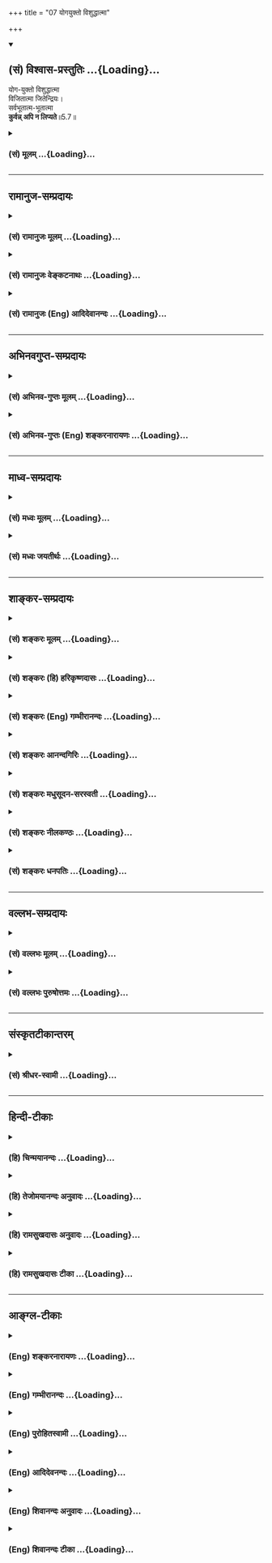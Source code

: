+++
title = "07 योगयुक्तो विशुद्धात्मा"

+++
<div class="js_include" newlevelforh1="2" title="(सं) विश्वास-प्रस्तुतिः" unfilled url="/mahAbhAratam/shlokashaH/06-bhIShma-parva/03-bhagavad-gItA-parva/saMskRtam/vishvAsa-prastutiH/05_karma-saMnyAsa-yogaH/07_yogayukto_vishudd.md">
<details open><summary><h2>(सं) विश्वास-प्रस्तुतिः ...{Loading}...</h2></summary>

योग-युक्तो विशुद्धात्मा  
विजितात्मा जितेन्द्रियः।  
सर्वभूतात्म-भूतात्मा  
**कुर्वन्न् अपि न लिप्यते**॥5.7॥
</details>
</div>
<div class="js_include collapsed" newlevelforh1="3" title="(सं) मूलम्" unfilled url="/mahAbhAratam/shlokashaH/06-bhIShma-parva/03-bhagavad-gItA-parva/saMskRtam/mUlam/05_karma-saMnyAsa-yogaH/07_yogayukto_vishudd.md">
<details><summary><h3>(सं) मूलम् ...{Loading}...</h3></summary>

योगयुक्तो विशुद्धात्मा विजितात्मा जितेन्द्रियः।  
सर्वभूतात्मभूतात्मा कुर्वन्नपि न लिप्यते।।5.7।।
</details>
</div>


_________________
## रामानुज-सम्प्रदायः
<div class="js_include collapsed" newlevelforh1="3" title="(सं) रामानुजः मूलम्" unfilled url="/mahAbhAratam/shlokashaH/06-bhIShma-parva/03-bhagavad-gItA-parva/saMskRtam/rAmAnujaH/mUlam/05_karma-saMnyAsa-yogaH/07_yogayukto_vishudd.md">
<details><summary><h3>(सं) रामानुजः मूलम् ...{Loading}...</h3></summary>

।।5.7।। कर्म**योगयुक्तः** तु शास्त्रीये परमपुरुषाराधनरूपे विशुद्धे कर्मणि
वर्तमानः तेन विशुद्धमनाः **विजितात्मा** स्वाभ्यस्ते कर्मणि
व्याप्तमनस्त्वेन सुखेन विजितमनाः तत एवं **जितेन्द्रियः** कर्तुः
आत्मनोयाथात्म्यानुसन्धाननिष्ठतया **सर्वभूतात्मभूतात्मा। सर्वेषां
देवादिभूतानाम् आत्मभूत आत्मा यस्य असौ सर्वभूतात्मभूतात्मा
आत्मयाथात्म्यम् अनुसन्दधानस्य हि देवादीनां स्वस्य च एकाकार आत्मा
देवादिभेदानां प्रकृतिपरिणामविशेषरूपतया आत्माकारत्वासंभवात्।  
  
प्रकृतिवियुक्तः सर्वत्र देवादिदेहेषु ज्ञानैकाकारतया समानाकार इतिनिर्दोषं
हि समं ब्रह्म (गीता 5।19) इति अनन्तरमेव वक्ष्यते। स एवंभूतः कर्म**
कुर्वन् अपि **अनात्मनि आत्माभिमानेन न** लिप्यते **न संबध्यते अतः अचिरेण
आत्मानम् आप्नोति इत्यर्थः। यतः सौकर्यात् शैघ्र्याच्च कर्मयोग एव श्रेयान्
अतः तदपेक्षितं श्रृणु**

</details>
</div>
<div class="js_include collapsed" newlevelforh1="3" title="(सं) रामानुजः वेङ्कटनाथः" unfilled url="/mahAbhAratam/shlokashaH/06-bhIShma-parva/03-bhagavad-gItA-parva/saMskRtam/rAmAnujaH/venkaTanAthaH/05_karma-saMnyAsa-yogaH/07_yogayukto_vishudd.md">
<details><summary><h3>(सं) रामानुजः वेङ्कटनाथः ...{Loading}...</h3></summary>

  
  
।।5.7।। कर्मयोगस्य सुखसाध्यत्वे शीघ्रफलाधिगमे च हेतुरुच्यते योगयुक्तः इति
श्लोकेन। पूर्वावात्मशब्दौ मनोविषयौ जितेन्द्रियसमभिव्याहारात्। योगयुक्तः
इत्यनेनैव सिद्धो विशुद्धमनस्त्वे हेतुःशास्त्रीय इत्यादिनोच्यते।
विशुद्धिरत्र रजस्तमोनिवृत्तिस्तन्मूलरागद्वेषादिकषायनिवृत्तिश्च।
प्राक्समर्थितं स्मारयतिस्वाभ्यस्ते कर्मणीति। प्रधानस्य मनोनिग्रहस्य
वक्तुमुचितत्वात्विजितदेहः इति परव्याख्यानं मन्दमिति भावः।
सर्वेन्द्रियकूटस्थे मनसि जिते बाह्यानीन्द्रियान्तराणि जितानि
भवन्तीत्यभिप्रायेणतत एवेत्युक्तम्।
सर्वभूतेत्याद्युपपादनायकर्तुरित्युक्तम्। प्रथमस्य भूतशब्दस्यात्र
देवादिदेहमात्रविषयतां द्वितीयस्य क्रियात्मतां विग्रहं च
दर्शयतिसर्वेषामिति। भिन्नानामैक्यं हि
विरुद्धमित्यत्राहआत्मयाथात्म्यमिति। अयमभिप्रायः सत्यं न स्वरूपैक्यं
विधीयते तस्य प्रत्यक्षानुमानागमपूर्वापरविरुद्धत्वात् किन्त्वेकाकारत्वं
यथा सर्वस्मिन् गृहे वर्तमानो व्रीहिरयमेवेत्युक्ते तज्जातीत्यत्वमुक्तं
भवति तद्वदत्रापि सर्वस्मिन् देहे वर्तमानोअयमेवात्मा इति प्रयोगेऽपि
देहान्तरवर्तिनामस्य चात्मनः समानत्वमुक्तं भवति। ननु समानत्वमपि
प्रत्यक्षादिविरुद्धन्देवतिर्यग्ब्राह्मणक्षत्ति्रयब्रह्मचारिगृहस्थपण्डितापण्डितशक्ताशक्तधनिकदरिद्रस्थविरतरुणादिनिरवधिकवैषम्यनिर्भरत्वादात्मनाम्
अन्यथाबाह्मणो यजेत श.ब्रा.5।1।5।2 इत्याद्यात्मपर्यन्तशास्त्रीयप्रयोगोऽपि
भज्येतेत्यत्राहदेवादिभेदानामिति। अयं भावः सत्यं देवादिवैषम्यं
प्रामाणिकमेव तत्तु न स्वरूपप्रयुक्तम् तस्य
कर्मोपाधिकप्रकृतिपरिणामभेदनिबन्धनत्वात् शुद्धाकारविवक्षया तु
समानत्वमिहोच्यते इति। साम्यस्यात्र विवक्षितत्वे संवादकमनन्तरमेव
साम्याभिधानं दर्शयतिप्रकृतिवियुक्त इति। कुर्वन्नपि न लिप्यते इत्यत्र न
तावन्निषिद्धं कुर्वन्नपि न दुष्टो भवतीत्युच्यते तथा सति
बहुव्याकोपप्रसङ्गात् न च कर्मयोगं कुर्वन्नपि तेनैव न लिप्यत इति तथा च
सति निष्फलप्रयासत्वेन तस्याननुष्ठानप्रसङ्गात्। अतोऽत्र न केवलं
ज्ञानयोगनिष्ठः अपितु कर्मयोगं कुर्वन्नप्यात्मसाक्षात्काराख्यफलविरोधिना
केनचिन्न लिप्यत इत्येवार्थ
इत्यभिप्रायेणअनात्मन्यात्माभिमानेनेत्याद्युक्तम्। नैव किञ्चित्करोमि  
  

</details>
</div>
<div class="js_include collapsed" newlevelforh1="3" title="(सं) रामानुजः (Eng) आदिदेवानन्दः" unfilled url="/mahAbhAratam/shlokashaH/06-bhIShma-parva/03-bhagavad-gItA-parva/saMskRtam/rAmAnujaH/english/AdidevAnandaH/05_karma-saMnyAsa-yogaH/07_yogayukto_vishudd.md">
<details><summary><h3>(सं) रामानुजः (Eng) आदिदेवानन्दः ...{Loading}...</h3></summary>

5.7 But a Karma Yogin remains engaged in the performance of pure actions prescribed by the Sastras, which are of the nature of propitiation of the Supreme Person. By this, he becomes purified in mind. He thus subdues his self, i.e., subdues his mind easily, because his mind is engaged in the virtuous actions he has been performing before. Therefore his senses are subdued. His self is said to have become the self of all beings. Because of his being devoted to contemplation on the true nature of the self, he finds that his self is similar to the self of all beings like gods etc. One who contemplates on the true nature of the self understands that all selves are of the same form or nature. The distinctions obtaining among gods, men etc., cannot pertain to the form of the self, because those distinctions are founded on particular modifications of Prakrti i.e., the bodies of beings. Sri Krsna will teach: 'For the Brahman (an individual self), when untainted, is the same everywhere' (5.19). The meaning of this is that when dissociated from the Prakriti, i.e., the body, the self is of the same nature everywhere, i.e., in the bodies of gods, men etc. It is of the same form of knowledge. The meaning is that one, who has become enlightened in this way, active though he be, is not tainted on account of erroneously conceiving what is other than the self (the body) as the self. He is not at all associated therewith. Therefore, he attains the self without any delay. As Karma Yoga is superior to Jnana Yoga because it is more easily pursued and is more rapidly efficacious in securing the fruits, listen to its reirement:

</details>
</div>


_________________
## अभिनवगुप्त-सम्प्रदायः
<div class="js_include collapsed" newlevelforh1="3" title="(सं) अभिनव-गुप्तः मूलम्" unfilled url="/mahAbhAratam/shlokashaH/06-bhIShma-parva/03-bhagavad-gItA-parva/saMskRtam/abhinava-guptaH/mUlam/05_karma-saMnyAsa-yogaH/07_yogayukto_vishudd.md">
<details><summary><h3>(सं) अभिनव-गुप्तः मूलम् ...{Loading}...</h3></summary>

।।5.7 5.11।। योगयुक्त इत्यादि आत्मसिद्धये इत्यन्तम्। सर्वभूतानामात्मभूतः
आत्मा यस्य स सर्वमपि कुर्वाणो न लिप्यते अकरणप्रतिषेधारूढत्वात्। अत एव
दर्शनादीनि कुर्वन्नपि असौ एवं धारयति प्रतिपत्तिदार्ढ्येन निश्चिनुते
चक्षुरादीनामिन्द्रियाणां यदि स्वविषयेषु प्रवृत्तिः मम किमायातम् न हि
अन्यस्य कृतेनापरस्य +++(S अन्यस्य कृतेनान्यस्य अन्यकृतेन परस्य)+++ लेपः इति।
तदेव ब्रह्मणि कर्मणां समर्पणम्। अत्र चिह्नम् अस्य गतसङ्गता। अतो न
लिप्यते। योगिनश्च केवलैः सङ्गरहितैः परस्परानपेक्षिभिश्च कायादिभिः
कुर्वन्ति कर्माणि सङ्गाभावात्।

</details>
</div>
<div class="js_include collapsed" newlevelforh1="3" title="(सं) अभिनव-गुप्तः (Eng) शङ्करनारायणः" unfilled url="/mahAbhAratam/shlokashaH/06-bhIShma-parva/03-bhagavad-gItA-parva/saMskRtam/abhinava-guptaH/english/shankaranArAyaNaH/05_karma-saMnyAsa-yogaH/07_yogayukto_vishudd.md">
<details><summary><h3>(सं) अभिनव-गुप्तः (Eng) शङ्करनारायणः ...{Loading}...</h3></summary>

5৷৷7 See Comment under 5.11

</details>
</div>


_________________
## माध्व-सम्प्रदायः
<div class="js_include collapsed" newlevelforh1="3" title="(सं) मध्वः मूलम्" unfilled url="/mahAbhAratam/shlokashaH/06-bhIShma-parva/03-bhagavad-gItA-parva/saMskRtam/madhvaH/mUlam/05_karma-saMnyAsa-yogaH/07_yogayukto_vishudd.md">
<details><summary><h3>(सं) मध्वः मूलम् ...{Loading}...</h3></summary>

।।5.7।। एतदेव प्रपञ्चयति योगयुक्त इति। सर्वभूतात्मभूतः परमेश्वरः।
यच्चाप्नोतीत्यादेः। स आत्मभूतः स्वसमीपं प्रत्यादानादिकर्ता यस्य स
सर्वभूतात्मभूतात्मा।

</details>
</div>
<div class="js_include collapsed" newlevelforh1="3" title="(सं) मध्वः जयतीर्थः" unfilled url="/mahAbhAratam/shlokashaH/06-bhIShma-parva/03-bhagavad-gItA-parva/saMskRtam/madhvaH/jayatIrthaH/05_karma-saMnyAsa-yogaH/07_yogayukto_vishudd.md">
<details><summary><h3>(सं) मध्वः जयतीर्थः ...{Loading}...</h3></summary>

।।5.7।। प्रकृतप्रमेयस्य समाप्तत्वादुत्तरस्य वैयर्थ्यमाशङ्क्याह
**एतदेवे**ति। योगयुक्तस्य सन्न्यासस्य महाफलत्वमेव। प्रपञ्चनं चयो न
द्वेष्टि 5।3 इत्यत्रोक्तद्वेषादिवर्जनकारणोपन्यासेनब्रह्माधिगच्छति 5।6
इत्यत्रोक्तब्रह्मज्ञानावान्तरफलोपन्यासेन चेति
ज्ञातव्यम्। सर्वभूतात्मभूतात्मा इत्यनेन जीवस्य परमात्मस्वरूपत्वमुच्यत
इत्यन्यथाप्रतीतिनिरासायाह **सर्वे**ति। सर्वभूतानामात्मभूतः कथं इत्यत
उक्तं **यच्चे**ति। एतन्निर्वचनमाश्रित्य न स्वरूपत्वमित्यर्थः। स आत्मभूत
इति सर्वभूतात्मभूत
इत्युक्तस्यानुवादः। स्वसमीपंइत्यादिद्वितीयात्मशब्दस्यार्थः। एवं जानन्नत्र
विवक्षितः।

</details>
</div>


_________________
## शाङ्कर-सम्प्रदायः
<div class="js_include collapsed" newlevelforh1="3" title="(सं) शङ्करः मूलम्" unfilled url="/mahAbhAratam/shlokashaH/06-bhIShma-parva/03-bhagavad-gItA-parva/saMskRtam/shankaraH/mUlam/05_karma-saMnyAsa-yogaH/07_yogayukto_vishudd.md">
<details><summary><h3>(सं) शङ्करः मूलम् ...{Loading}...</h3></summary>

।।5.7।। योगेन युक्तः **योगयुक्तः विशुद्धात्मा** विशुद्धसत्त्वः
**विजितात्मा** विजितदेहः **जितेन्द्रिय**श्च **सर्वभूतात्मभूतात्मा**
सर्वेषां ब्रह्मादीनां स्तम्बपर्यन्तानां भूतानाम् आत्मभूतः आत्मा
प्रत्यक्चेतनो यस्य सः सर्वभूतात्मभूतात्मा सम्यग्दर्शीत्यर्थः स तत्रैवं
वर्तमानः लोकसंग्रहाय कर्म **कुर्वन्नपि न लिप्यते** न कर्मभिः बध्यते
इत्यर्थः।। न च असौ परमार्थतः करोतीत्यतः

</details>
</div>
<div class="js_include collapsed" newlevelforh1="3" title="(सं) शङ्करः (हि) हरिकृष्णदासः" unfilled url="/mahAbhAratam/shlokashaH/06-bhIShma-parva/03-bhagavad-gItA-parva/saMskRtam/shankaraH/hindI/harikRShNadAsaH/05_karma-saMnyAsa-yogaH/07_yogayukto_vishudd.md">
<details><summary><h3>(सं) शङ्करः (हि) हरिकृष्णदासः ...{Loading}...</h3></summary>

।।5.7।। जब यह पुरुष सम्यक् ज्ञानप्राप्तिके उपायरूप योगसे युक्त विशुद्ध
अन्तःकरणवाला विजितात्मा शरीरविजयी जितेन्द्रिय और सब भूतोंमें अपने
आत्माको देखनेवाला अर्थात् जिसका अन्तरात्मा ब्रह्मासे लेकर स्तम्बपर्यन्त
सम्पूर्ण भूतोंका आत्मरूप हो गया हो ऐसा यथार्थ ज्ञानी हो जाता है। तब इस
प्रकार स्थित हुआ वह पुरुष लोकसंग्रह के लिये कर्म करता हुआ भी उनसे लिप्त
नहीं होता अर्थात् कर्मोंसे नहीं बँधता। वास्तवमें वह कुछ करता भी नहीं है
इसलिये आत्माके यथार्थ स्वरूपका नाम तत्त्व है उसको जाननेवाला तत्त्वज्ञानी
परमार्थदर्शी समाहित होकर ऐसे माने कि मैं कुछ भी नहीं करता।

</details>
</div>
<div class="js_include collapsed" newlevelforh1="3" title="(सं) शङ्करः (Eng) गम्भीरानन्दः" unfilled url="/mahAbhAratam/shlokashaH/06-bhIShma-parva/03-bhagavad-gItA-parva/saMskRtam/shankaraH/english/gambhIrAnandaH/05_karma-saMnyAsa-yogaH/07_yogayukto_vishudd.md">
<details><summary><h3>(सं) शङ्करः (Eng) गम्भीरानन्दः ...{Loading}...</h3></summary>

5.7 When again, as a means to attain full enlightenment, this person
becomes yoga-yuktah, endowed with yoga; visuddhatma, pure in mind;
vijitatma, controlled in body; jitendriyah, a coneror of the organs; and
sarva-bhutatma-bhutatma, the Self of the selves of all beings-one whose
Self (atma), the inmost consciousness, has become the selves (atma) of
all beings (sarva-bhuta) beginning from Brahma to a clump of grass-,
i.e., fully illumined; (then,) thus continuing in that state, he na
lipyate, does not become tainted; kurvan api, even while performing
actions for preventing mankind from going astray. That is to say, he
does not become bound by actions. And besides, this person does not act
in the real sense. Hence,

</details>
</div>
<div class="js_include collapsed" newlevelforh1="3" title="(सं) शङ्करः आनन्दगिरिः" unfilled url="/mahAbhAratam/shlokashaH/06-bhIShma-parva/03-bhagavad-gItA-parva/saMskRtam/shankaraH/AnandagiriH/05_karma-saMnyAsa-yogaH/07_yogayukto_vishudd.md">
<details><summary><h3>(सं) शङ्करः आनन्दगिरिः ...{Loading}...</h3></summary>

।।5.7।। ननु पारिव्राज्यं परिगृह्य श्रवणादिसाधनमसकृदनुतिष्ठतो
लब्धसम्यग्बोधस्यापि यथापूर्वं कर्माण्युपलभ्यन्ते तानि च बन्धहेतवो
भविष्यन्तीत्याशङ्क्य श्लोकान्तरमवतारयति **यदा पुनरिति।**
सम्यग्दर्शनप्राप्त्युपायत्वेन यदा पुनरयं पुरुषो योगयुक्तत्वादिविशेषणः
सम्यग्दर्शी संपद्यते तदा प्रातिभासिकीं प्रवृत्तिमनुसृत्य कुर्वन्नपि न
लिप्यत इति योजना। योगेन नित्यनैमित्तिककर्मानुष्ठानेनेति यावत्।
आदौनित्याद्यनुष्ठानवतो रजस्तमोमलाभ्यामकलुषितं सत्त्वं सिध्यतीत्याह
**विशुद्धेति।** बुद्धिशुद्धौ कार्यकरणसंघातस्यापि स्वाधीनत्वं भवतीत्याह
**विजितेति।** तस्य यथोक्तविशेषणवतो जायते सम्यग्दर्शित्वमित्याह
**सर्वभूतेति।** सम्यग्दर्शिनस्तर्हि कर्मानुष्ठानं कुतस्त्यं तदनुष्ठाने
वा कुतो बन्धविश्लेषसिद्धिरित्याशङ्क्याह **स तत्रेति।** सम्यग्दर्शनं
सप्तम्यर्थः।

</details>
</div>
<div class="js_include collapsed" newlevelforh1="3" title="(सं) शङ्करः मधुसूदन-सरस्वती" unfilled url="/mahAbhAratam/shlokashaH/06-bhIShma-parva/03-bhagavad-gItA-parva/saMskRtam/shankaraH/madhusUdana-sarasvatI/05_karma-saMnyAsa-yogaH/07_yogayukto_vishudd.md">
<details><summary><h3>(सं) शङ्करः मधुसूदन-सरस्वती ...{Loading}...</h3></summary>

।।5.7।। ननु कर्मणो बन्धहेतुत्वाद्योगयुक्तो
मुनिर्ब्रह्माधिगच्छतीत्यनुपपन्नमित्यत आह
भगवदर्पणफलाभिसंधिराहित्यादिगुणयुक्तं शास्त्रीयं कर्म योग इत्युच्यते। तेन
योगेन युक्तः पुरुषः प्रथमं विशुद्धात्मा विशुद्धो रजस्तमोभ्यामकलुषित
आत्मान्तःकरणरूपं सत्त्वं यस्य स तथा। निर्मलान्तःकरणः सन् विजितात्मा
स्ववशीकृतदेहः। ततो जितेन्द्रियः स्ववशीकृतसर्वबाह्येन्द्रियः। एतेन
मनूक्तस्त्रिदण्डी कथितःवाग्दण्डोऽथ मनोदण्डः कायदण्डस्तथैव च। यस्यैते
नियता दण्डाः स त्रिदण्डीति कथ्यते।। इति। वागिति बाह्येन्द्रियोपलक्षणम्।
एतादृशस्य तत्त्वज्ञानमवश्यं भवतीत्याह सर्वभूतात्मभूतात्मा सर्वभूत
आत्मभूतश्चात्मा स्वरूपं यस्य स तथा। जडाजडात्मकं सर्वमात्ममात्रं
पश्यन्नित्यर्थः। सर्वेषां भूतानामात्मभूत आत्मा यस्येति व्याख्याने तु
सर्वभूतात्मेत्येतावतैवार्थलाभादात्मभूतेत्यधिकं स्यात्।
सर्वात्मपदयोर्जडाजडपरत्वे तु समञ्जसम्। एतादृशः परमार्थदर्शी कुर्वन्नपि
कर्माणि परदृष्ट्या न लिप्यते तैः कर्मभिः। स्वदृष्ट्या तदभावादित्यर्थः।

</details>
</div>
<div class="js_include collapsed" newlevelforh1="3" title="(सं) शङ्करः नीलकण्ठः" unfilled url="/mahAbhAratam/shlokashaH/06-bhIShma-parva/03-bhagavad-gItA-parva/saMskRtam/shankaraH/nIlakaNThaH/05_karma-saMnyAsa-yogaH/07_yogayukto_vishudd.md">
<details><summary><h3>(सं) शङ्करः नीलकण्ठः ...{Loading}...</h3></summary>

।।5.7।।**योगेति।** योगेन निर्विकल्पसमाधिना युक्तो योगयुक्तः। अत एव
विशुद्धात्मा वृत्तिसारूप्यदोषेण हीनः आत्मा प्रत्यक्चेतनो यस्य।
निर्विकल्पावस्थायां केवल एव चेतनोऽस्ति नान्यदेत्युक्तं तदा द्रष्टुः
स्वरूपेऽवस्थानं वृत्तिसारूप्यमितरत्रेति तदा वृत्त्यभावे इतरत्र
वृत्तिकाले इति सौत्रपदद्वयार्थः। अत्र हेतुः। यतोऽयं विजितात्मा
विजितचित्तो जितेन्द्रियश्च। एवं शुद्धस्त्वंपदार्थ उक्तस्तस्य
तत्पदार्थाभेदमाह **सर्वभूतात्मेति।** सर्वेषां भूतानां
ब्रह्मादिस्तम्बपर्यन्तानां वियदादीनां च चेतनाचेतनानामात्मभूतः
उपादानत्वेन स्वरूपभूतः कनकमिव कुण्डलादीनां स्वरूपभूतम्।
कारणानन्यत्वात्कार्यस्य। सर्वभूतात्मभूत आत्मा प्रत्यक्चेतनो यस्य स
सर्वभूतात्मभूतात्मा। यत्तु सर्वेषां भूतानामात्मभूत आत्मा यस्येति भाष्यं
सर्वभूतात्मेत्येतावतैवार्थलाभादात्मभूत इत्यधिकमिति दूषितम्। स्वयं च
सर्वभूत आत्मभूतश्चात्मा यस्येति विग्रहो दर्शितः तत्र संकोचे
कारणाभावात्सर्वपदेनैव चिज्जडयोर्ग्रहे परस्याप्यात्मभूतेत्यधिकमेव।
सर्वभूतश्चेतनाचेतनप्रपञ्चभूत आत्मा यस्येति तत्रापीष्टार्थलाभात् सर्वं च
आत्मानश्च तद्भूत आत्मा यस्येति विगृह्य सर्वात्मभूतात्मेत्येतावतैव सिद्धे
प्रथमभूतपदस्य वैयर्थ्यं च भाष्यमते ब्रह्मादीनां प्रत्यग्भूत आत्मा
यस्येति श्रुत्यैव जीवेशाभेद उच्यते। परस्य तूपादानत्वलिङ्गेन जडसाधारण्येन
जीवस्य ब्रह्माभेदोऽवगम्यत इति विद्वद्भिरविनयः क्षन्तव्यः। यतोऽयं
सर्वेषां प्रत्यगात्मा अतोऽहमिव सोऽपि कुर्वन्नपि न लिप्यते
असङ्गात्मज्ञानात्कर्त्रादेर्बाधितत्वाच्च। व्युत्थाने
तत्प्रतीतावप्युत्खातदंष्ट्रोरगवदबाधकत्वाच्चेत्यर्थः।

</details>
</div>
<div class="js_include collapsed" newlevelforh1="3" title="(सं) शङ्करः धनपतिः" unfilled url="/mahAbhAratam/shlokashaH/06-bhIShma-parva/03-bhagavad-gItA-parva/saMskRtam/shankaraH/dhanapatiH/05_karma-saMnyAsa-yogaH/07_yogayukto_vishudd.md">
<details><summary><h3>(सं) शङ्करः धनपतिः ...{Loading}...</h3></summary>

।।5.7।। कस्यचिच्चित्तशुद्य्धा श्रवणादिना कृतसाक्षात्कारस्य
प्रारब्धवशात्कर्मणि स्थितस्य यथापूर्वमुपलभ्यमानानि कर्माणि बन्धकानि न
भवन्तीत्यत आह **योगयुक्त इति।** योगेन पूर्वोक्तेन युक्तः अतएव
विशुद्धान्तःकरणः एतए विजतदेहः अतएव विजितानि वागादीनि इन्द्रियाणि येन सः।
एवंभूतोऽधिकारी लक्षणसंपन्नः सर्वेषां ब्रह्मादिस्तम्बपर्यन्तानां
भूतानामात्मभूत आत्मा प्रत्यक्चेतनो यस्य सः।
अखण्डात्मसाक्षात्कारवानित्यर्थः। यत्तु कैश्चिद्भाष्योक्तं विग्रहं
सर्वभूतात्मेत्येतावतैवार्थलाभादात्मभूतेत्यधिकं स्यादित्यापत्त्या
दूषयित्वा सर्वभूतो जडभूत आत्मभूतोऽजडभूतश्च आत्मा यस्येति च विग्रहः
प्रदर्शितस्तत्प्रामादिकम्। कृत्स्त्रवाचिनः सर्वपदादेव जडाजडग्रहे
सर्वभूतात्मेत्येतावतैवेष्टमाभे आधिक्यस्य तुल्यत्वात्।
सर्वमचेतनमात्मानश्चेतनास्तद्भूत आत्मा यस्येति विगृह्य
सर्वात्मभूतात्मेत्येतावतैवेष्टार्थे सिद्धे प्रथमभूतपदवैयर्थ्य
प्रसङ्गाच्च। किंच भाष्यमते ब्रह्मादीनां प्रत्यगात्मभूत आत्मा यस्येति
श्रुत्यैवात्मपरमात्मनोरैक्यमुच्यते। तव मते तु उपादानत्वलिङ्गेन
जडसाधारण्येनात्मनः परमात्माभेदो गम्यत इत्यत आचार्योक्तमेव रमणीयम्। स
लोकंसग्रहार्थं कुर्वन्नपि न लिप्यते। योगयुक्तो न कर्मभिर्बध्यत इत्यर्थः।
युत्तु ननु योगयुक्तस्य सत्त्वशुद्धौ जातायामपि सर्वकर्मसंन्यासे कृते
नित्याकरणजनितप्रत्यवायलक्षणो लेप आपद्येतेत्याशङ्क्याह **योगयुक्त इति।**
अकुर्वन्नापि न लिप्यते। नित्याकरणोत्थेन दोषेणन स्पृश्यत इत्यर्थः। तत्र
हेतुमाह। सर्वेषां ब्रह्मादिस्थावरान्तानां भूतानां योऽनुस्यूत
आत्माऽसंङ्गोदासीनचिद्रूपस्तं भूतः प्राप्तस्तदैक्यज्ञानवानात्भान्तःकरणै
यस्येति तदुपेक्ष्यम्। कतमसतः सज्जायत इति
श्रुतिमनुरुध्याकरणादभावरुपाद्भावरुपस्य
प्रत्यवायस्यानुत्पत्तेराचार्यैरसकृदुक्तत्वात्सर्वेत्यादेरार्जवेन
भाष्योक्तमार्गेणोक्तार्थलाभे संभवति क्लिष्टकल्पनाया अन्याय्यत्वात्।
योगेन निर्विकल्पसमाधिना युक्त इत्याद्युपेक्ष्यं
प्रकरणविरोधस्योक्तत्वात्।

</details>
</div>


_________________
## वल्लभ-सम्प्रदायः
<div class="js_include collapsed" newlevelforh1="3" title="(सं) वल्लभः मूलम्" unfilled url="/mahAbhAratam/shlokashaH/06-bhIShma-parva/03-bhagavad-gItA-parva/saMskRtam/vallabhaH/mUlam/05_karma-saMnyAsa-yogaH/07_yogayukto_vishudd.md">
<details><summary><h3>(सं) वल्लभः मूलम् ...{Loading}...</h3></summary>

।।5.7।। स्वमतस्फोरणार्थं तद्योगिनं लक्षयति त्रिभिः।
त्रिगुणातीतत्वात्तस्येतिभावेन योगयुक्त इति।

</details>
</div>
<div class="js_include collapsed" newlevelforh1="3" title="(सं) वल्लभः पुरुषोत्तमः" unfilled url="/mahAbhAratam/shlokashaH/06-bhIShma-parva/03-bhagavad-gItA-parva/saMskRtam/vallabhaH/puruShottamaH/05_karma-saMnyAsa-yogaH/07_yogayukto_vishudd.md">
<details><summary><h3>(सं) वल्लभः पुरुषोत्तमः ...{Loading}...</h3></summary>

  
  
।।5.7।। ननु ब्रह्मप्राप्तिरेवोत्तमा तदा भक्त्यैव तत्सिद्धिरिति
नियतस्वफलभोगकारककर्मकरणं किम्प्रयोजनकं इत्याशङ्क्याह योगयुक्त इति।
योगयुक्तो मत्संयोगात्मवान्। विशुद्धात्मा विशेषेण शुद्ध आत्मा अन्तःकरणं
कामादिभावरहितं यस्य। विजितात्मा विजितो वशीकृत आत्मा भगवत्स्वरूपं येन।
जितेन्द्रियः जितानि इन्द्रियाणि स्वभोगादिरूपाणि येन। सर्वभूतात्मा
सर्वभूतात्मरूपो भगवान् स एवात्मा स्वरूपं यस्य तादृशोमदाज्ञया
लोकसङ्ग्रहार्थ कर्म कुर्वन्न लिप्यते तत्फलभोगेन न बध्यते।  
  

</details>
</div>


_________________
## संस्कृतटीकान्तरम्
<div class="js_include collapsed" newlevelforh1="3" title="(सं) श्रीधर-स्वामी" unfilled url="/mahAbhAratam/shlokashaH/06-bhIShma-parva/03-bhagavad-gItA-parva/saMskRtam/shrIdhara-svAmI/05_karma-saMnyAsa-yogaH/07_yogayukto_vishudd.md">
<details><summary><h3>(सं) श्रीधर-स्वामी ...{Loading}...</h3></summary>

।।5.7।। कर्मयोगादिक्रमेण ब्रह्माधिगमे सत्यपि तदुपरितनेन कर्मणा बन्धः
स्यादेवेत्याशङ्क्याह **योगयुक्त इति।** योगेन युक्तोऽतो विशुद्ध आत्मा
चित्तं यस्यातएव विजित आत्मा शरीरं येन। अतएव विजितानीन्द्रियाणि येन।
ततश्च सर्वेषां भूतानामात्मभूत आत्मा यस्य सः। लोकसंग्रहार्थं स्वाभाविकं
वा कर्म कुर्वन्नपि न लिप्यते तैर्न बध्यते।

</details>
</div>


_________________
## हिन्दी-टीकाः
<div class="js_include collapsed" newlevelforh1="3" title="(हि) चिन्मयानन्दः" unfilled url="/mahAbhAratam/shlokashaH/06-bhIShma-parva/03-bhagavad-gItA-parva/hindI/chinmayAnandaH/05_karma-saMnyAsa-yogaH/07_yogayukto_vishudd.md">
<details><summary><h3>(हि) चिन्मयानन्दः ...{Loading}...</h3></summary>

।।5.7।। पूर्व श्लोक में संक्षेप में वर्णन है कि कर्मयोग पालन करने पर
चित्तशुद्धि प्राप्त होकर साधक ध्यानाभ्यास की सहायता से ब्रह्म को प्राप्त
कर लेता है। वर्तमान की परिच्छिन्नता एवं बन्धनों को तोड़कर अनन्तस्वरूप की
प्राप्ति के प्रयत्न में जो आन्तरिक परिवर्तन साधक में होता है उसका
युक्तियुक्त विस्तृत विवेचन इस श्लोक में किया गया है। कर्मयोग से युक्त
पुरुष अन्तकरण की शुद्धि प्राप्त करता है जिसका अर्थ है अधिकसेअधिक मन की
आन्तरिक शान्ति। मन का कमसेकम क्षुब्ध होना उसकी शुद्धि का द्योतक है। इसे
ही दूसरे शब्दों में कहते हैं वासनाओं का क्षीण होना। विक्षेप की कारणरूप
वासनाओं का क्षय होने पर स्वाभाविक रूप से वह पुरुष संतुलित बन जाता है। ऐसे
शुद्धान्तकरण सम्पन्न कर्मयोगी के लिए इन्द्रियों पर संयम रखना बच्चों का
खेल बन जाता है। वह स्वेच्छा से इन्द्रियों को विषयों में प्रवृत्त कर सकता
है और निवृत्त भी। जिस साधक को अपने शरीर मन एवं बुद्धि पर पूर्ण संयम है
वह ध्यान की सर्वोच्च साधना के लिए योग्यतम है। निदिध्यासन में आने वाले
मुख्य विघ्न ये ही हैं वैषयिक प्रवृत्ति मन के विक्षेप एवं अतृप्त इच्छाएं।
एक बार इन शृंखलाओं को तोड़ देने पर ध्यान सहज और सुलभ बन जाता है फिर साधक
को आत्मा का साक्षात् अनुभव तत्काल और उसकी सम्पूर्णता में होता
है। आत्मानुभूति आंशिक रूप में नहीं हो सकती। यदि साधक केवल स्वयं को दिव्य
और शुद्ध स्वरूप अनुभव करे और अन्यों को नहीं तो उसका अनुभव वास्तविक और
प्रामाणिक नहीं कहा जा सकता। सम्यक् दर्शन को प्राप्त हुये पुरुष के लिए तो
शुद्ध आत्मा सर्वत्र एवं समस्त कालों में व्याप्त है। इस आध्यात्मिक दृष्टि
से जगत् को देखने पर उसे सर्वत्र सम्पूर्ण प्राणियों में नित्य आत्मा का ही
दर्शन होता है। ऐसे ज्ञानी पुरुष को ही यहाँ सर्वभूतात्मभूतात्मा कहा गया
है जिसका अर्थ है वह पुरुष जिसकी आत्मा ही सर्वभूतों की आत्मा है। जब एक
तरंग अपने वास्तविक समुद्र स्वरूप को पहचान लेती है तब ज्ञान में स्थित उस
तरंग के लिए कोई भी अन्य तरंग समुद्र से भिन्न नहीं हो सकती। आत्मानुभूति
में स्थित हुआ पुरुष जब जगत् में कर्म करता है तब वे कर्म वासना के रूप में
प्रतिफल उत्पन्न नहीं करते। कर्मफलों का बन्धन केवल अहंकार को ही हो सकता
है और ज्ञानी पुरुष में उसी का अभाव होने के कारण कर्म उसे किस प्रकार
लिप्त कर सकते हैं प्रवाहित जल पर लिखने के समान ही ज्ञानी पुरुष के कर्म
उसके चित्त पर वासनाएँ नहीं उत्पन्न करते। भगवान् श्रीकृष्ण कर्मयोग के
सिद्धान्त का पुनपुन प्रतिपादन करते हैं। इस श्लोक से भी स्पष्ट होता है कि
अहंकार और स्वार्थ से प्रेरित होकर किये गये कर्मं ही वासना उत्पन्न करके
बुद्धि की विवेकशक्ति को धूमिल कर देते हैं जिसके कारण मनुष्य को अपने
स्वयंसिद्ध शुद्ध दिव्य स्वरूप का अनुभव नहीं हो पाता। सर्वव्यापी परमात्मा
के अनुभव में स्थित सिद्ध पुरुष का जीवन की ओर देखने का क्या दृष्टिकोण
होगा भगवान् कहते हैं

</details>
</div>
<div class="js_include collapsed" newlevelforh1="3" title="(हि) तेजोमयानन्दः अनुवादः" unfilled url="/mahAbhAratam/shlokashaH/06-bhIShma-parva/03-bhagavad-gItA-parva/hindI/tejomayAnandaH/anuvAdaH/05_karma-saMnyAsa-yogaH/07_yogayukto_vishudd.md">
<details><summary><h3>(हि) तेजोमयानन्दः अनुवादः ...{Loading}...</h3></summary>

।।5.7।। जो पुरुष योगयुक्त, विशुद्ध अन्तकरण वाला, शरीर को वश में किये
हुए, जितेन्द्रिय तथा भूतमात्र में स्थित आत्मा के साथ एकत्व अनुभव किये
हुए है वह कर्म करते हुए भी उनसे लिप्त नहीं होता।।

</details>
</div>
<div class="js_include collapsed" newlevelforh1="3" title="(हि) रामसुखदासः अनुवादः" unfilled url="/mahAbhAratam/shlokashaH/06-bhIShma-parva/03-bhagavad-gItA-parva/hindI/rAmasukhadAsaH/anuvAdaH/05_karma-saMnyAsa-yogaH/07_yogayukto_vishudd.md">
<details><summary><h3>(हि) रामसुखदासः अनुवादः ...{Loading}...</h3></summary>

।।5.7।। जिसकी इन्द्रियाँ अपने वशमें हैं, जिसका अन्तःकरण निर्मल है, जिसका
शरीर अपने वशमें है और सम्पूर्ण प्राणियोंकी आत्मा ही जिसकी आत्मा है, ऐसा
कर्मयोगी कर्म करते हुए भी लिप्त नहीं होता।

</details>
</div>
<div class="js_include collapsed" newlevelforh1="3" title="(हि) रामसुखदासः टीका" unfilled url="/mahAbhAratam/shlokashaH/06-bhIShma-parva/03-bhagavad-gItA-parva/hindI/rAmasukhadAsaH/TIkA/05_karma-saMnyAsa-yogaH/07_yogayukto_vishudd.md">
<details><summary><h3>(हि) रामसुखदासः टीका ...{Loading}...</h3></summary>

5.7।।***व्याख्या--*'जितेन्द्रियः'** इन्द्रियाँ वशमें होनेका तात्पर्य
है--इन्द्रियोंका राग-द्वेषसे रहित होना। राग-द्वेषसे रहित होनेपर
इन्द्रियोंमें मनको विचलित करनेकी शक्ति नहीं रहती **(टिप्पणी प₀ 287.1)**।
साधक उनको अपने मनके अनुकूल चाहे जहाँ लगा सकता है। कर्मयोगके साधकके लिये
इन्द्रियोंका वशमें होना आवश्यक है। इसीलिये भगवान् कर्मयोगके प्रकरणमें
इन्द्रियोंको वशमें करनेकी बात विशेषरूपसे कहते हैं;
जैसे--**'यस्त्विन्द्रियाणि मनसा नियम्य'** (3। 7)
;**'तस्मात्त्वमिन्द्रियाण्यादौ नियम्य'** (3। 41)। कर्मयोगीका कर्मोंके
साथ अधिक सम्बन्ध रहता है; इसलिये इन्द्रियाँ वशमें न होनेसे उसके विचलित
होनेकी सम्भावना रहती है। कर्मयोगके साधनमें दूसरोंके हितके लिये सेवारूपसे
कर्तव्य-कर्म करना आवश्यक है, जिसके लिये इन्द्रियोंका वशमें होना बहुत
जरूरी है। इन्द्रियाँ वशमें हुए बिना कर्मयोगका साधन होना कठिन है।

</details>
</div>


_________________
## आङ्ग्ल-टीकाः
<div class="js_include collapsed" newlevelforh1="3" title="(Eng) शङ्करनारायणः" unfilled url="/mahAbhAratam/shlokashaH/06-bhIShma-parva/03-bhagavad-gItA-parva/english/shankaranArAyaNaH/05_karma-saMnyAsa-yogaH/07_yogayukto_vishudd.md">
<details><summary><h3>(Eng) शङ्करनारायणः ...{Loading}...</h3></summary>

5.7. A master of Yoga, whose self (mind and intellect) is very pure and is fully subdued, the sense-organs controlled, and Soul is \[realised to be\] the Soul of all beings-he is not stained, eventhough he is a performer \[of actions\].

</details>
</div>
<div class="js_include collapsed" newlevelforh1="3" title="(Eng) गम्भीरानन्दः" unfilled url="/mahAbhAratam/shlokashaH/06-bhIShma-parva/03-bhagavad-gItA-parva/english/gambhIrAnandaH/05_karma-saMnyAsa-yogaH/07_yogayukto_vishudd.md">
<details><summary><h3>(Eng) गम्भीरानन्दः ...{Loading}...</h3></summary>

5.7 Endowed with yoga, \[i.e. devoted to the performance of the nitya and naimittika duties.\] pure in mind, controlled in body, a coneror of the organs, the Self of the selves of all beings-he does not become tainted even while performing actions. \[The construction of the sentence is this: When this person resorts to nitya and naimittika rites and duties as a means to the achievement of fully Illumination, and thus becomes fully enlightened, then, even when he acts through the apparent functions of the mind, organs, etc., he does not become afflected.\]

</details>
</div>
<div class="js_include collapsed" newlevelforh1="3" title="(Eng) पुरोहितस्वामी" unfilled url="/mahAbhAratam/shlokashaH/06-bhIShma-parva/03-bhagavad-gItA-parva/english/purohitasvAmI/05_karma-saMnyAsa-yogaH/07_yogayukto_vishudd.md">
<details><summary><h3>(Eng) पुरोहितस्वामी ...{Loading}...</h3></summary>

5.7 He who is spiritual, who is pure, who has overcome his senses and his personal self, who has realised his highest Self as the Self of all,
such a one, even though he acts, is not bound by his acts.

</details>
</div>
<div class="js_include collapsed" newlevelforh1="3" title="(Eng) आदिदेवनन्दः" unfilled url="/mahAbhAratam/shlokashaH/06-bhIShma-parva/03-bhagavad-gItA-parva/english/AdidevanandaH/05_karma-saMnyAsa-yogaH/07_yogayukto_vishudd.md">
<details><summary><h3>(Eng) आदिदेवनन्दः ...{Loading}...</h3></summary>

5.7 He who follows the Yoga and is pure in self (mind), who has subdued his self and has conered his senses and whose self has become the self of all beings, even while he is acting, he is untainted.

</details>
</div>
<div class="js_include collapsed" newlevelforh1="3" title="(Eng) शिवानन्दः अनुवादः" unfilled url="/mahAbhAratam/shlokashaH/06-bhIShma-parva/03-bhagavad-gItA-parva/english/shivAnandaH/anuvAdaH/05_karma-saMnyAsa-yogaH/07_yogayukto_vishudd.md">
<details><summary><h3>(Eng) शिवानन्दः अनुवादः ...{Loading}...</h3></summary>

5.7 He who is devoted to the path of action, whose mind is ite pure, who has conered the self, who has subdued his senses and who realises his Self as the Self in all beings, though acting, is not tainted.

</details>
</div>
<div class="js_include collapsed" newlevelforh1="3" title="(Eng) शिवानन्दः टीका" unfilled url="/mahAbhAratam/shlokashaH/06-bhIShma-parva/03-bhagavad-gItA-parva/english/shivAnandaH/TIkA/05_karma-saMnyAsa-yogaH/07_yogayukto_vishudd.md">
<details><summary><h3>(Eng) शिवानन्दः टीका ...{Loading}...</h3></summary>

5.7 योगयुक्तः devoted to the path of action; विशुद्धात्मा a man of purified mind; विजितात्मा one who has conered the self; जितेन्द्रियः one who has subdued his senses; सर्वभूतात्मभूतात्मा one who realises his Self as the Self in all beings; कुर्वन् acting; अपि even; न not; लिप्यते
is tainted.Commentary He who is harmonised by Yoga; i.e.; he who has purified his mind by devotion to the performance of action; who has conered the body and who has subjugated the senses; whose Self is the Self of all beings; he will not be bound by actions although he performs actions for the wellbeing or protection of the masses in orer to set an example to them. (Cf.XVIII.17)

</details>
</div>
